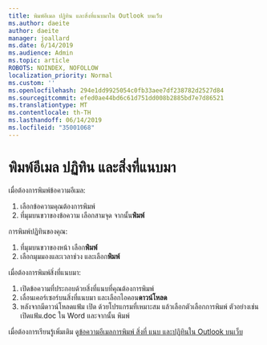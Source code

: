 ```yaml
---
title: พิมพ์อีเมล ปฏิทิน และสิ่งที่แนบมาใน Outlook บนเว็บ
ms.author: daeite
author: daeite
manager: joallard
ms.date: 6/14/2019
ms.audience: Admin
ms.topic: article
ROBOTS: NOINDEX, NOFOLLOW
localization_priority: Normal
ms.custom: ''
ms.openlocfilehash: 294e1dd9925054c0fb33aee7df238782d2527d84
ms.sourcegitcommit: efed0ae44bd6c61d751dd008b2885bd7e7d86521
ms.translationtype: MT
ms.contentlocale: th-TH
ms.lasthandoff: 06/14/2019
ms.locfileid: "35001068"
---
```

# <a name="print-email-calendars-and-attachments"></a>พิมพ์อีเมล ปฏิทิน และสิ่งที่แนบมา

เมื่อต้องการพิมพ์ข้อความอีเมล:
  
1. เลือกข้อความคุณต้องการพิมพ์
1. ที่มุมบนขวาของข้อความ เลือกสามจุด จากนั้น**พิมพ์**

การพิมพ์ปฏิทินของคุณ:

1. ที่มุมบนขวาของหน้า เลือก**พิมพ์**
1. เลือกมุมมองและเวลาช่วง และเลือก**พิมพ์**

เมื่อต้องการพิมพ์สิ่งที่แนบมา:

1. เปิดข้อความที่ประกอบด้วยสิ่งที่แนบที่คุณต้องการพิมพ์
2. เลื่อนเคอร์เซอร์บนสิ่งที่แนบมา และเลือกไอคอน**ดาวน์โหลด**
3. หลังจากมีดาวน์โหลดแฟ้ม เปิด ด้วยโปรแกรมที่เหมาะสม แล้วเลือกตัวเลือกการพิมพ์ ตัวอย่างเช่น เปิดแฟ้ม.doc ใน Word และจากนั้น พิมพ์

เมื่อต้องการเรียนรู้เพิ่มเติม ดู[ข้อความอีเมลการพิมพ์ สิ่งที่ แนบ และปฏิทินใน Outlook บนเว็บ](https://support.office.com/article/2cf529d1-3b8f-4de2-b254-b7f870e58a2b)